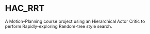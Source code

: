 # HAC_RRT
A Motion-Planning course project using an Hierarchical Actor Critic to perform Rapidly-exploring Random-tree style search.

